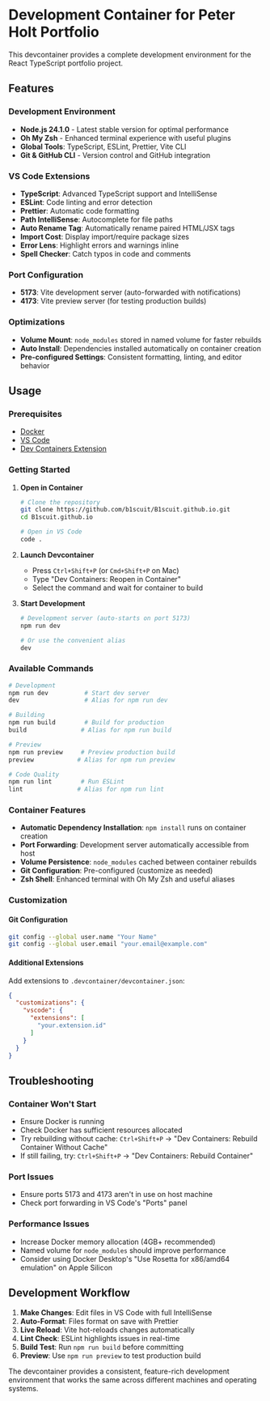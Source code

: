 # Development Container for Peter Holt Portfolio

This devcontainer provides a complete development environment for the React TypeScript portfolio project.

## Features

### Development Environment
- **Node.js 24.1.0** - Latest stable version for optimal performance
- **Oh My Zsh** - Enhanced terminal experience with useful plugins
- **Global Tools**: TypeScript, ESLint, Prettier, Vite CLI
- **Git & GitHub CLI** - Version control and GitHub integration

### VS Code Extensions
- **TypeScript**: Advanced TypeScript support and IntelliSense
- **ESLint**: Code linting and error detection
- **Prettier**: Automatic code formatting
- **Path IntelliSense**: Autocomplete for file paths
- **Auto Rename Tag**: Automatically rename paired HTML/JSX tags
- **Import Cost**: Display import/require package sizes
- **Error Lens**: Highlight errors and warnings inline
- **Spell Checker**: Catch typos in code and comments

### Port Configuration
- **5173**: Vite development server (auto-forwarded with notifications)
- **4173**: Vite preview server (for testing production builds)

### Optimizations
- **Volume Mount**: `node_modules` stored in named volume for faster rebuilds
- **Auto Install**: Dependencies installed automatically on container creation
- **Pre-configured Settings**: Consistent formatting, linting, and editor behavior

## Usage

### Prerequisites
- [Docker](https://www.docker.com/get-started)
- [VS Code](https://code.visualstudio.com/)
- [Dev Containers Extension](https://marketplace.visualstudio.com/items?itemName=ms-vscode-remote.remote-containers)

### Getting Started

1. **Open in Container**
   ```bash
   # Clone the repository
   git clone https://github.com/b1scuit/B1scuit.github.io.git
   cd B1scuit.github.io
   
   # Open in VS Code
   code .
   ```

2. **Launch Devcontainer**
   - Press `Ctrl+Shift+P` (or `Cmd+Shift+P` on Mac)
   - Type "Dev Containers: Reopen in Container"
   - Select the command and wait for container to build

3. **Start Development**
   ```bash
   # Development server (auto-starts on port 5173)
   npm run dev
   
   # Or use the convenient alias
   dev
   ```

### Available Commands

```bash
# Development
npm run dev          # Start dev server
dev                  # Alias for npm run dev

# Building
npm run build        # Build for production
build               # Alias for npm run build

# Preview
npm run preview     # Preview production build
preview            # Alias for npm run preview

# Code Quality
npm run lint        # Run ESLint
lint               # Alias for npm run lint
```

### Container Features

- **Automatic Dependency Installation**: `npm install` runs on container creation
- **Port Forwarding**: Development server automatically accessible from host
- **Volume Persistence**: `node_modules` cached between container rebuilds
- **Git Configuration**: Pre-configured (customize as needed)
- **Zsh Shell**: Enhanced terminal with Oh My Zsh and useful aliases

### Customization

#### Git Configuration
```bash
git config --global user.name "Your Name"
git config --global user.email "your.email@example.com"
```

#### Additional Extensions
Add extensions to `.devcontainer/devcontainer.json`:
```json
{
  "customizations": {
    "vscode": {
      "extensions": [
        "your.extension.id"
      ]
    }
  }
}
```

## Troubleshooting

### Container Won't Start
- Ensure Docker is running
- Check Docker has sufficient resources allocated
- Try rebuilding without cache: `Ctrl+Shift+P` → "Dev Containers: Rebuild Container Without Cache"
- If still failing, try: `Ctrl+Shift+P` → "Dev Containers: Rebuild Container"

### Port Issues
- Ensure ports 5173 and 4173 aren't in use on host machine
- Check port forwarding in VS Code's "Ports" panel

### Performance Issues
- Increase Docker memory allocation (4GB+ recommended)
- Named volume for `node_modules` should improve performance
- Consider using Docker Desktop's "Use Rosetta for x86/amd64 emulation" on Apple Silicon

## Development Workflow

1. **Make Changes**: Edit files in VS Code with full IntelliSense
2. **Auto-Format**: Files format on save with Prettier
3. **Live Reload**: Vite hot-reloads changes automatically
4. **Lint Check**: ESLint highlights issues in real-time
5. **Build Test**: Run `npm run build` before committing
6. **Preview**: Use `npm run preview` to test production build

The devcontainer provides a consistent, feature-rich development environment that works the same across different machines and operating systems.